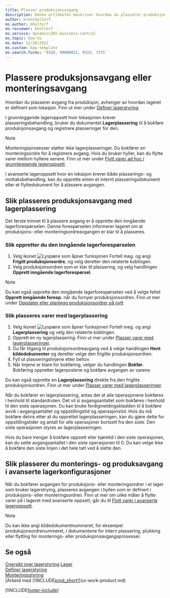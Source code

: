 ```yaml
---
title: Plasser produksjonsavgang
description: Denne artikkelen beskriver hvordan du plasserer produksjonsavgangen.
author: brentholtorf
ms.author: bholtorf
ms.reviewer: bholtorf
ms.service: dynamics365-business-central
ms.topic: how-to
ms.date: 12/20/2022
ms.custom: bap-template
ms.search.forms: '9326, 99000831, 9315, 7375'
---
```

# Plassere produksjonsavgang eller monteringsavgang

Hvordan du plasserer avgang fra produksjon, avhenger av hvordan lageret er definert som lokasjon. Finn ut mer under [Definer lagerstyring](warehouse-setup-warehouse.md).  

I grunnleggende lageroppsett hvor lokasjonen krever plasseringsbehandling, bruker du dokumentet **Lagerplassering** til å bokføre produksjonsavgang og registrere plasseringer for den.  

> [!NOTE]  
> Monteringsprosesser støtter ikke lagerplasseringer. Du bokfører en monteringsordre for å registrere avgang. Hvis du bruker hyller, kan du flytte varer mellom hyllene senere. Finn ut mer under [Flytt varer ad hoc i grunnleggende lageroppsett](warehouse-how-to-move-items-ad-hoc-in-basic-warehousing.md).  

I avanserte lageroppsett hvor en lokasjon krever både plasserings- og mottaksbehandling, kan du opprette enten et internt plasseringsdokument eller et flyttedokument for å plassere avgangen.  

## Slik plasseres produksjonsavgang med lagerplassering

Det første trinnet til å plassere avgang er å opprette den inngående lagerforespørselen. Denne forespørselen informerer lageret om at produksjons- eller monteringsordreavgangen er klar til å plasseres.

### Slik oppretter du den inngående lagerforespørselen  

1. Velg ikonet ![Lyspære som åpner funksjonen Fortell meg.](media/ui-search/search_small.png "Fortell hva du vil gjøre") og angi **Frigitt produksjonsordre**, og velg deretter den relaterte koblingen.  
2. Velg produksjonsordren som er klar til plassering, og velg handlingen **Opprett inngående lagerforespørsel**.  

> [!NOTE]  
> Du kan også opprette den inngående lagerforespørselen ved å velge feltet **Opprett inngående foresp.** når du fornyer produksjonsordren. Finn ut mer under [Oppdater eller planlegg produksjonsordrer på nytt](production-how-to-replan-refresh-production-orders.md)  

### Slik plasseres varer med lagerplassering  

1. Velg ikonet ![Lyspære som åpner funksjonen Fortell meg.](media/ui-search/search_small.png "Fortell hva du vil gjøre") og angi **Lagerplassering** og velg den relaterte koblingen.  
2. Opprett en ny lagerplassering. Finn ut mer under [Plasser varer med lagerplasseringer](warehouse-how-to-put-items-away-with-inventory-put-aways.md).
3. Du får tilgang til produksjonsordreavgang ved å velge handlingen **Hent kildedokumenter** og deretter velge den frigitte produksjonsordren.  
4. Fyll ut plasseringslinjene etter behov.
5. Når linjene er klare for bokføring, velger du handlingen **Bokfør**. Bokføring oppretter lagerpostene og bokføre avgangen av varene.  

Du kan også opprette en **Lagerplassering** direkte fra den frigitte produksjonsordren. Finn ut mer under [Plasser varer med lagerplasseringer](warehouse-how-to-put-items-away-with-inventory-put-aways.md).  

Når du bokfører en lagerplassering, antas det at alle operasjonene bokføres i henhold til standardruten. Det vil si avgangsantallet som bokføres i henhold til den siste operasjonen. Du kan bruke ferdigmeldingskladden til å bokføre avvik i avgangsantallet og oppstillingstid og operasjonstid. Hvis du må bokføre delvis etter at du opprettet lagerplasseringen, kan du gjøre dette for oppstillingstider og antall for alle operasjoner bortsett fra den siste. Den siste operasjonen styres av lagerplasseringen.  

Hvis du bare trenger å bokføre oppsett eller kjøretid i den siste operasjonen, kan du sette avgangsantallet i den siste operasjonen til 0. Du kan velge ikke å bokføre den siste linjen i det hele tatt ved å slette den.

## Slik plasserer du monterings- og produksavgang i avanserte lagerkonfigurasjoner

Når du bokfører avgangen for produksjons- eller monteringsordrer i et lager som bruker lagerstrying, plasseres avgangen i hyllen som er definert i produksjons- eller monteringsordren. Finn ut mer om ulike måter å flytte varer på i lageret med avanserte oppsett, går du til [Flytt varer i avanserte lageroppsett](warehouse-how-to-move-items-in-advanced-warehousing.md#to-move-items-with-the-warehouse-movement-worksheet).

> [!NOTE]  
> Du kan ikke angi kildedokumentnummeret, for eksempel produksjonsordrenummeret, i dokumentene for intern plassering, plukking eller flytting for monterings- eller produksjonsavgangsprosesser.  

## Se også  

[Oversikt over lagerstyring](design-details-warehouse-management.md)
[Lager](inventory-manage-inventory.md)  
[Definer lagerstyring](warehouse-setup-warehouse.md)  
[Monteringsstyring](assembly-assemble-items.md)  
[Arbeid med [!INCLUDE[prod_short](includes/prod_short.md)]](ui-work-product.md)

[!INCLUDE[footer-include](includes/footer-banner.md)]
